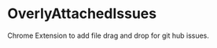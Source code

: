 OverlyAttachedIssues
====================

Chrome Extension to add file drag and drop for git hub issues.